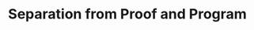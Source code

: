 ---
title: "Separation from Proof and Program"
year: 2011
pos: 9
venue: "Midwest Verification Day"
slides: includes/talks/2011-MVD.pdf
---